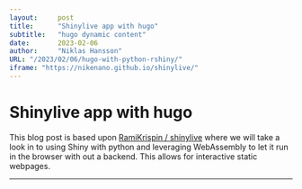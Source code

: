 ```yaml
---
layout:     post 
title:      "Shinylive app with hugo"
subtitle:   "hugo dynamic content"
date:       2023-02-06
author:     "Niklas Hansson"
URL: "/2023/02/06/hugo-with-python-rshiny/"
iframe: "https://nikenano.github.io/shinylive/"
---
```

# Shinylive app with hugo

This blog post is based upon [RamiKrispin
/
shinylive](https://github.com/RamiKrispin/shinylive) where we will take a look in to using Shiny with python and leveraging WebAssembly to let it run in the browser with out a backend. This allows for interactive static webpages. 


---